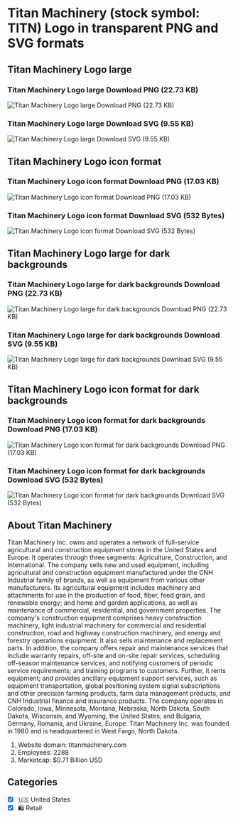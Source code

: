 # Titan Machinery (stock symbol: TITN) Logo in transparent PNG and SVG formats

## Titan Machinery Logo large

### Titan Machinery Logo large Download PNG (22.73 KB)

![Titan Machinery Logo large Download PNG (22.73 KB)](/img/orig/TITN_BIG-cbc81556.png)

### Titan Machinery Logo large Download SVG (9.55 KB)

![Titan Machinery Logo large Download SVG (9.55 KB)](/img/orig/TITN_BIG-6ce8db13.svg)

## Titan Machinery Logo icon format

### Titan Machinery Logo icon format Download PNG (17.03 KB)

![Titan Machinery Logo icon format Download PNG (17.03 KB)](/img/orig/TITN-fe2c700b.png)

### Titan Machinery Logo icon format Download SVG (532 Bytes)

![Titan Machinery Logo icon format Download SVG (532 Bytes)](/img/orig/TITN-e241e283.svg)

## Titan Machinery Logo large for dark backgrounds

### Titan Machinery Logo large for dark backgrounds Download PNG (22.73 KB)

![Titan Machinery Logo large for dark backgrounds Download PNG (22.73 KB)](/img/orig/TITN_BIG.D-eb5ef423.png)

### Titan Machinery Logo large for dark backgrounds Download SVG (9.55 KB)

![Titan Machinery Logo large for dark backgrounds Download SVG (9.55 KB)](/img/orig/TITN_BIG.D-b72463f3.svg)

## Titan Machinery Logo icon format for dark backgrounds

### Titan Machinery Logo icon format for dark backgrounds Download PNG (17.03 KB)

![Titan Machinery Logo icon format for dark backgrounds Download PNG (17.03 KB)](/img/orig/TITN.D-03fed4c7.png)

### Titan Machinery Logo icon format for dark backgrounds Download SVG (532 Bytes)

![Titan Machinery Logo icon format for dark backgrounds Download SVG (532 Bytes)](/img/orig/TITN.D-39968015.svg)

## About Titan Machinery

Titan Machinery Inc. owns and operates a network of full-service agricultural and construction equipment stores in the United States and Europe. It operates through three segments: Agriculture, Construction, and International. The company sells new and used equipment, including agricultural and construction equipment manufactured under the CNH Industrial family of brands, as well as equipment from various other manufacturers. Its agricultural equipment includes machinery and attachments for use in the production of food, fiber, feed grain, and renewable energy; and home and garden applications, as well as maintenance of commercial, residential, and government properties. The company's construction equipment comprises heavy construction machinery, light industrial machinery for commercial and residential construction, road and highway construction machinery, and energy and forestry operations equipment. It also sells maintenance and replacement parts. In addition, the company offers repair and maintenance services that include warranty repairs, off-site and on-site repair services, scheduling off-season maintenance services, and notifying customers of periodic service requirements; and training programs to customers. Further, it rents equipment; and provides ancillary equipment support services, such as equipment transportation, global positioning system signal subscriptions and other precision farming products, farm data management products, and CNH Industrial finance and insurance products. The company operates in Colorado, Iowa, Minnesota, Montana, Nebraska, North Dakota, South Dakota, Wisconsin, and Wyoming, the United States; and Bulgaria, Germany, Romania, and Ukraine, Europe. Titan Machinery Inc. was founded in 1980 and is headquartered in West Fargo, North Dakota.

1. Website domain: titanmachinery.com
2. Employees: 2288
3. Marketcap: $0.71 Billion USD


## Categories
- [x] 🇺🇸 United States
- [x] 🛍️ Retail
